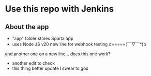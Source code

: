 # Use this repo with Jenkins

## About the app
- "app" folder stores Sparta app
- uses Node JS v20
new line for webhook testing d=====(￣▽￣*)b

and another one on a new line... does this one work?

- another edit to check
- this thing better update I swear to god
